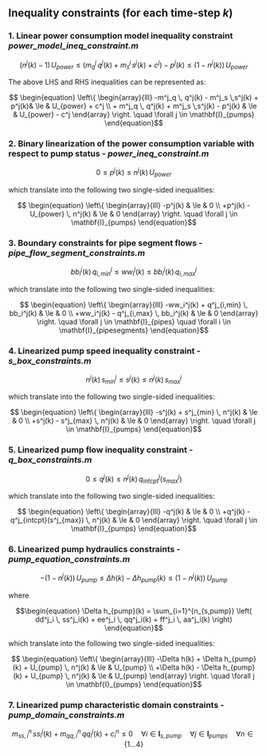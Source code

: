 ## Inequality constraints (for each time-step $k$)

### 1. Linear power consumption model inequality constraint *power_model_ineq_constraint.m*
```math
    \begin{equation}
    (n^j(k)-1) \, U_{power} \le \left( m^j_q \, q^j(k) + m^j_s \,s^j(k) + c^j \right) - p^j(k) \le (1-n^j(k)) \, U_{power}
    \end{equation}
```
The above LHS and RHS inequalities can be represented as:
```math
    \begin{equation}
        \left\{
            \begin{array}{lll}
                -m^j_q \, q^j(k) - m^j_s \,s^j(k) + p^j(k)& \le & U_{power} + c^j \\
                + m^j_q \, q^j(k) + m^j_s \,s^j(k) - p^j(k) & \le & U_{power} - c^j
            \end{array}
        \right. \quad \forall j \in \mathbf{I}_{pumps}
    \end{equation}
```
### 2. Binary linearization of the power consumption variable with respect to pump status - *power_ineq_constraint.m*
```math
\begin{equation}
 0 \le p^j(k) \le n^j(k) \, U_{power}
\end{equation}
```
which translate into the following two single-sided inequalities:
```math
    \begin{equation}
        \left\{
            \begin{array}{lll}
                -p^j(k) & \le & 0 \\
                +p^j(k) - U_{power} \, n^j(k) & \le & 0
            \end{array}
        \right. \quad \forall j \in \mathbf{I}_{pumps}
    \end{equation}
```
### 3. Boundary constraints for pipe segment flows - *pipe_flow_segment_constraints.m*
```math
\begin{equation}
 bb_i^j(k) \, q^j_{i,min} \le ww_i^j(k) \le bb_i^j(k) \, q^j_{i,max}
\end{equation}
```
which translate into the following two single-sided inequalities:
```math
    \begin{equation}
        \left\{
            \begin{array}{lll}
                -ww_i^j(k) +  q^j_{i,min} \, bb_i^j(k) & \le & 0 \\
                +ww_i^j(k) -  q^j_{i,max} \, bb_i^j(k) & \le & 0
            \end{array}
        \right. \quad \forall j \in \mathbf{I}_{pipes} \quad \forall i \in \mathbf{I}_{pipesegments}
    \end{equation}
```
### 4. Linearized pump speed inequality constraint - *s_box_constraints.m*
```math
\begin{equation}
 n^j(k) \, s^j_{min} \le s^j(k) \le n^j(k) \, s^j_{max}
\end{equation}
```
which translate into the following two single-sided inequalities:
```math
    \begin{equation}
        \left\{
            \begin{array}{lll}
               -s^j(k) + s^j_{min} \, n^j(k) & \le & 0 \\
               +s^j(k) - s^j_{max} \, n^j(k)  & \le & 0
            \end{array}
        \right. \quad \forall j \in \mathbf{I}_{pumps}
    \end{equation}
```
### 5. Linearized pump flow inequality constraint - *q_box_constraints.m*
```math
\begin{equation}
 0 \le q^j(k) \le n^j(k) \, q^j_{intcpt}(s^j_{max})
\end{equation}
```
which translate into the following two single-sided inequalities:
```math
    \begin{equation}
        \left\{
            \begin{array}{lll}
               -q^j(k) & \le & 0 \\
               +q^j(k) - q^j_{intcpt}(s^j_{max}) \, n^j(k)  & \le & 0
            \end{array}
        \right. \quad \forall j \in \mathbf{I}_{pumps}
    \end{equation}
```
### 6. Linearized pump hydraulics constraints - *pump_equation_constraints.m*
```math
\begin{equation}
 -(1-n^j(k)) \, U_{pump} \le \Delta h(k) - \Delta h_{pump}(k) \le (1-n^j(k)) \, U_{pump}
\end{equation}
```
where
```math
\begin{equation}
 \Delta h_{pump}(k) = \sum_{i=1}^{n_{s,pump}} \left( dd^j_i \, ss^j_i(k) + ee^j_i \, qq^j_i(k) + ff^j_i \, aa^j_i(k) \right)
\end{equation}
```
which translate into the following two single-sided inequalities:
```math
    \begin{equation}
        \left\{
            \begin{array}{lll}
               -\Delta h(k) + \Delta h_{pump}(k) + U_{pump} \, n^j(k) & \le & U_{pump} \\
               +\Delta h(k) - \Delta h_{pump}(k) + U_{pump} \, n^j(k) & \le & U_{pump}
            \end{array}
        \right. \quad \forall j \in \mathbf{I}_{pumps}
    \end{equation}
```
### 7. Linearized pump characteristic domain constraints - *pump_domain_constraints.m*
```math
\begin{equation}
 m_{ss,i}^n \, ss_i^j(k) + m_{qq,i}^n \, qq_i^j(k) + c_i^n \le 0 \quad \forall i \in \mathbf{I}_{s,pump} \quad \forall j \in \mathbf{I}_{pumps} \quad \forall n \in \{1 \ldots 4\}
\end{equation}
```

